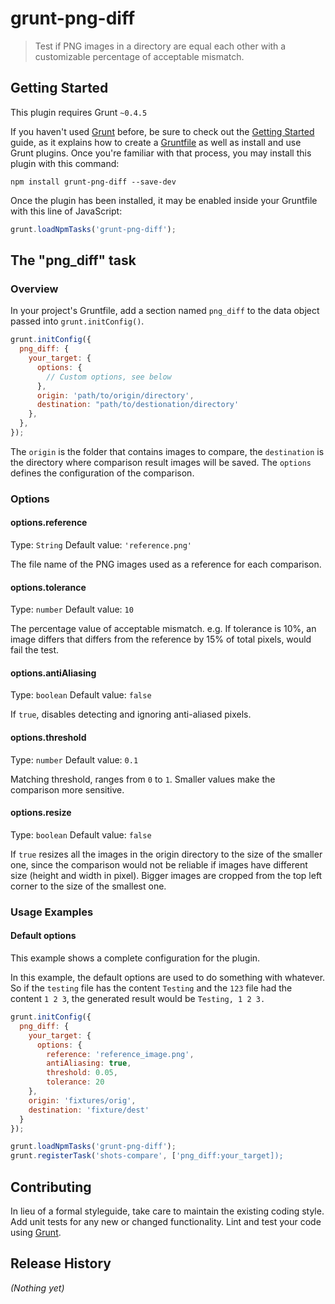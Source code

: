 # grunt-png-diff

> Test if PNG images in a directory are equal each other with a customizable percentage of acceptable mismatch.

## Getting Started
This plugin requires Grunt `~0.4.5`

If you haven't used [Grunt](http://gruntjs.com/) before, be sure to check out the [Getting Started](http://gruntjs.com/getting-started) guide, as it explains how to create a [Gruntfile](http://gruntjs.com/sample-gruntfile) as well as install and use Grunt plugins. Once you're familiar with that process, you may install this plugin with this command:

```shell
npm install grunt-png-diff --save-dev
```

Once the plugin has been installed, it may be enabled inside your Gruntfile with this line of JavaScript:

```js
grunt.loadNpmTasks('grunt-png-diff');
```

## The "png_diff" task

### Overview
In your project's Gruntfile, add a section named `png_diff` to the data object passed into `grunt.initConfig()`.

```js
grunt.initConfig({
  png_diff: {
    your_target: {
      options: {
        // Custom options, see below
      },
      origin: 'path/to/origin/directory',
      destination: "path/to/destionation/directory'
    },
  },
});
```

The `origin` is the folder that contains images to compare, the `destination` is the directory where comparison result
images will be saved. The `options` defines the configuration of the comparison.

### Options

#### options.reference
Type: `String`
Default value: `'reference.png'`

The file name of the PNG images used as a reference for each comparison.

#### options.tolerance
Type: `number`
Default value: `10`

The percentage value of acceptable mismatch. e.g. If tolerance is 10%, an image differs that differs from the reference
by 15% of total pixels, would fail the test.

#### options.antiAliasing
Type: `boolean`
Default value: `false`

If `true`, disables detecting and ignoring anti-aliased pixels.

#### options.threshold
Type: `number`
Default value: `0.1`

Matching threshold, ranges from `0` to `1`. Smaller values make the comparison more sensitive.

#### options.resize
Type: `boolean`
Default value: `false`

If `true` resizes all the images in the origin directory to the size of the smaller one, since the comparison would not
be reliable if images have different size (height and width in pixel). Bigger images are cropped from the top left
corner to the size of the smallest one.

### Usage Examples

#### Default options
This example shows a complete configuration for the plugin.

In this example, the default options are used to do something with whatever. So if the `testing` file has the content `Testing` and the `123` file had the content `1 2 3`, the generated result would be `Testing, 1 2 3.`

```js
grunt.initConfig({
  png_diff: {
    your_target: {
      options: {
        reference: 'reference_image.png',
        antiAliasing: true,
        threshold: 0.05,
        tolerance: 20
    },
    origin: 'fixtures/orig',
    destination: 'fixture/dest'
  }
});

grunt.loadNpmTasks('grunt-png-diff');
grunt.registerTask('shots-compare', ['png_diff:your_target]);
```
## Contributing
In lieu of a formal styleguide, take care to maintain the existing coding style. Add unit tests for any new or changed functionality. Lint and test your code using [Grunt](http://gruntjs.com/).

## Release History
_(Nothing yet)_
